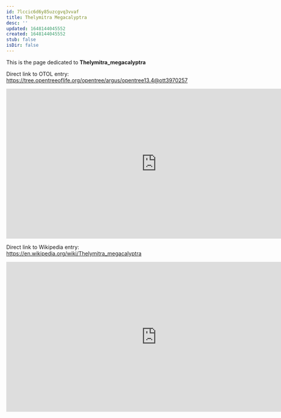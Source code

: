 ```yaml
---
id: 7lccic6d6y85uzcgvq3vvaf
title: Thelymitra Megacalyptra
desc: ''
updated: 1648144045552
created: 1648144045552
stub: false
isDir: false
---
```

This is the page dedicated to **Thelymitra_megacalyptra**


Direct link to OTOL entry: https://tree.opentreeoflife.org/opentree/argus/opentree13.4@ott3970257



<html>
    <body>
    <iframe src="https://tree.opentreeoflife.org/opentree/argus/opentree13.4@ott3970257"
    width="800" height="400" frameborder="0" allowfullscreen> </iframe>
    </body>
</html>
    


Direct link to Wikipedia entry: https://en.wikipedia.org/wiki/Thelymitra_megacalyptra



<html>
    <body>
    <iframe src="https://en.wikipedia.org/wiki/Thelymitra_megacalyptra"
    width="800" height="400" frameborder="0" allowfullscreen> </iframe>
    </body>
</html>
    
